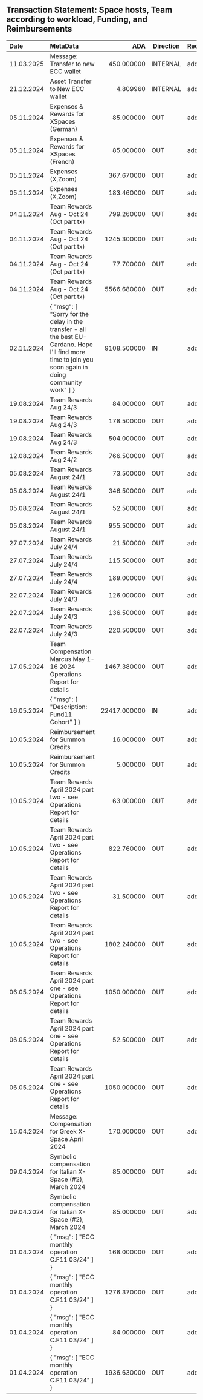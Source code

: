 ## Transaction Statement: Space hosts, Team according to workload, Funding, and Reimbursements



| Date       | MetaData                                                     |          ADA | Direction | Recipient                                                    | TX Hash                                                      |
| :--------- | :----------------------------------------------------------- | -----------: | --------- | :----------------------------------------------------------- | ------------------------------------------------------------ |
| 11.03.2025 | Message: Transfer to new ECC wallet                          |   450.000000 | INTERNAL  | addr1q9537nzepenhajzv7zvhhzkjjjr78tf4tnazcx7nznfxehwj55xtfpev7c7kyknazgxjlpa7euspy0nx7g5t8ywymkvqtaveer | [a5867896eb5fb73987d276218461118b72e165e4ab4824beea70c3b3efdb8983](https://cardanoscan.io/transaction/a5867896eb5fb73987d276218461118b72e165e4ab4824beea70c3b3efdb8983) |
| 21.12.2024 | Asset Transfer to New ECC wallet                             |     4.809960 | INTERNAL  | addr1q9537nzepenhajzv7zvhhzkjjjr78tf4tnazcx7nznfxehwj55xtfpev7c7kyknazgxjlpa7euspy0nx7g5t8ywymkvqtaveer | [9b23f3b355f812b8280018124ef4007ae673e819375c271b90f7c2376524ff7a](https://cardanoscan.io/transaction/9b23f3b355f812b8280018124ef4007ae673e819375c271b90f7c2376524ff7a) |
| 05.11.2024 | Expenses & Rewards for XSpaces (German)                      |    85.000000 | OUT       | addr1q8vnftgtvv6dmjz3jmtk4d9yw9zpfrz3zfmp8h0zghza5e53gfx5wlpj03l0e3u8a2e36y8yulmsmhwxlnzf359w76zsdysjx | [3085cd15ac677ef04c9afd485ab71d14346f397ab0d2dc102d03d43098030881](https://cardanoscan.io/transaction/3085cd15ac677ef04c9afd485ab71d14346f397ab0d2dc102d03d43098030881) |
| 05.11.2024 | Expenses & Rewards for XSpaces (French)                      |    85.000000 | OUT       | addr1q9zaake0nwcxe09m7rg35xukhdw6v3qu0wzq7gguwf38kdyrf7u2rmeeq9ary0ds2ves9rt5luhpcg205zn77s2rzy3s9rz0aq | [3085cd15ac677ef04c9afd485ab71d14346f397ab0d2dc102d03d43098030881](https://cardanoscan.io/transaction/3085cd15ac677ef04c9afd485ab71d14346f397ab0d2dc102d03d43098030881) |
| 05.11.2024 | Expenses (X,Zoom)                                            |   367.670000 | OUT       | addr1qxy5lvqzngl8n5le9flckyfx4uwrhycam2n4xj2ecs298vaqfa3ryeggjyxsr3afdevzcx7gt7yvhde69xlr498rfwtqv0xaqu | [3085cd15ac677ef04c9afd485ab71d14346f397ab0d2dc102d03d43098030881](https://cardanoscan.io/transaction/3085cd15ac677ef04c9afd485ab71d14346f397ab0d2dc102d03d43098030881) |
| 05.11.2024 | Expenses (X,Zoom)                                            |   183.460000 | OUT       | addr1qyflj2tms4c87k066mt8j6pmaqarh3uqe59nq0hly0rhdpa72nppkzyc0zdth2cm6q8a2v6jd9y8qqdnd05w2cgkxm5stqsgkk | [3085cd15ac677ef04c9afd485ab71d14346f397ab0d2dc102d03d43098030881](https://cardanoscan.io/transaction/3085cd15ac677ef04c9afd485ab71d14346f397ab0d2dc102d03d43098030881) |
| 04.11.2024 | Team Rewards Aug - Oct 24 (Oct part tx)                      |   799.260000 | OUT       | addr1q8n0j0f28yudzgmljgscq57y6zeua5d6mnl6726f9j4eryq22vlyhls0d60vul5tj5d66y46fuyvx7hxuz70az4ksu0scredrw | [dcd76e182ab671db57ef99f520835157795717ca314d928088c5ce00d4a881c8](https://cardanoscan.io/transaction/dcd76e182ab671db57ef99f520835157795717ca314d928088c5ce00d4a881c8) |
| 04.11.2024 | Team Rewards Aug - Oct 24 (Oct part tx)                      |  1245.300000 | OUT       | addr1qxruauuk7zdalgpmcd2czxj4a78ljlcxf2etdu47wjytmaf7qe8q04zrre08yqzzqxk3n329hrnd8hpg8pxffupg97wqrh5fly | [dcd76e182ab671db57ef99f520835157795717ca314d928088c5ce00d4a881c8](https://cardanoscan.io/transaction/dcd76e182ab671db57ef99f520835157795717ca314d928088c5ce00d4a881c8) |
| 04.11.2024 | Team Rewards Aug - Oct 24 (Oct part tx)                      |    77.700000 | OUT       | addr1qxy5lvqzngl8n5le9flckyfx4uwrhycam2n4xj2ecs298vaqfa3ryeggjyxsr3afdevzcx7gt7yvhde69xlr498rfwtqv0xaqu | [dcd76e182ab671db57ef99f520835157795717ca314d928088c5ce00d4a881c8](https://cardanoscan.io/transaction/dcd76e182ab671db57ef99f520835157795717ca314d928088c5ce00d4a881c8) |
| 04.11.2024 | Team Rewards Aug - Oct 24 (Oct part tx)                      |  5566.680000 | OUT       | addr1qyflj2tms4c87k066mt8j6pmaqarh3uqe59nq0hly0rhdpa72nppkzyc0zdth2cm6q8a2v6jd9y8qqdnd05w2cgkxm5stqsgkk | [dcd76e182ab671db57ef99f520835157795717ca314d928088c5ce00d4a881c8](https://cardanoscan.io/transaction/dcd76e182ab671db57ef99f520835157795717ca314d928088c5ce00d4a881c8) |
| 02.11.2024 | { "msg": [ "Sorry for the delay in the transfer - all the best EU-Cardano. Hope I'll find more time to join you soon again in doing community work" ] } |  9108.500000 | IN        | addr1x8d3rshmg50m9pu6xfypllcpawx3ds3l0hcgllm6jr2p5ymswzshr40z7e67kzukywq9wau5j687e4gr29fwy8xksn5slneeaz | [8b1572a0e3f1aafe6011b397561212d86f92a403b4f2a58137802b524137372f](https://cardanoscan.io/transaction/8b1572a0e3f1aafe6011b397561212d86f92a403b4f2a58137802b524137372f) |
| 19.08.2024 | Team Rewards Aug 24/3                                        |    84.000000 | OUT       | addr1q8n0j0f28yudzgmljgscq57y6zeua5d6mnl6726f9j4eryq22vlyhls0d60vul5tj5d66y46fuyvx7hxuz70az4ksu0scredrw | [f440d7c06b31db846352958d1260c7de616395e448e7d522d4e501eb11cca557](https://cardanoscan.io/transaction/f440d7c06b31db846352958d1260c7de616395e448e7d522d4e501eb11cca557) |
| 19.08.2024 | Team Rewards Aug 24/3                                        |   178.500000 | OUT       | addr1qxruauuk7zdalgpmcd2czxj4a78ljlcxf2etdu47wjytmaf7qe8q04zrre08yqzzqxk3n329hrnd8hpg8pxffupg97wqrh5fly | [f440d7c06b31db846352958d1260c7de616395e448e7d522d4e501eb11cca557](https://cardanoscan.io/transaction/f440d7c06b31db846352958d1260c7de616395e448e7d522d4e501eb11cca557) |
| 19.08.2024 | Team Rewards Aug 24/3                                        |   504.000000 | OUT       | addr1qyflj2tms4c87k066mt8j6pmaqarh3uqe59nq0hly0rhdpa72nppkzyc0zdth2cm6q8a2v6jd9y8qqdnd05w2cgkxm5stqsgkk | [f440d7c06b31db846352958d1260c7de616395e448e7d522d4e501eb11cca557](https://cardanoscan.io/transaction/f440d7c06b31db846352958d1260c7de616395e448e7d522d4e501eb11cca557) |
| 12.08.2024 | Team Rewards Aug 24/2                                        |   766.500000 | OUT       | addr1qyflj2tms4c87k066mt8j6pmaqarh3uqe59nq0hly0rhdpa72nppkzyc0zdth2cm6q8a2v6jd9y8qqdnd05w2cgkxm5stqsgkk | [1bfb209592004e202be22b441ab7cc761b9cfed203850f642ecbf7390e0b8c3c](https://cardanoscan.io/transaction/1bfb209592004e202be22b441ab7cc761b9cfed203850f642ecbf7390e0b8c3c) |
| 05.08.2024 | Team Rewards August 24/1                                     |    73.500000 | OUT       | addr1q8n0j0f28yudzgmljgscq57y6zeua5d6mnl6726f9j4eryq22vlyhls0d60vul5tj5d66y46fuyvx7hxuz70az4ksu0scredrw | [81f071f763a0b1e525bf6a3c90f6f0211f1363ce66a8ca31efb8b803d3ed2f09](https://cardanoscan.io/transaction/81f071f763a0b1e525bf6a3c90f6f0211f1363ce66a8ca31efb8b803d3ed2f09) |
| 05.08.2024 | Team Rewards August 24/1                                     |   346.500000 | OUT       | addr1qxruauuk7zdalgpmcd2czxj4a78ljlcxf2etdu47wjytmaf7qe8q04zrre08yqzzqxk3n329hrnd8hpg8pxffupg97wqrh5fly | [81f071f763a0b1e525bf6a3c90f6f0211f1363ce66a8ca31efb8b803d3ed2f09](https://cardanoscan.io/transaction/81f071f763a0b1e525bf6a3c90f6f0211f1363ce66a8ca31efb8b803d3ed2f09) |
| 05.08.2024 | Team Rewards August 24/1                                     |    52.500000 | OUT       | addr1qxy5lvqzngl8n5le9flckyfx4uwrhycam2n4xj2ecs298vaqfa3ryeggjyxsr3afdevzcx7gt7yvhde69xlr498rfwtqv0xaqu | [81f071f763a0b1e525bf6a3c90f6f0211f1363ce66a8ca31efb8b803d3ed2f09](https://cardanoscan.io/transaction/81f071f763a0b1e525bf6a3c90f6f0211f1363ce66a8ca31efb8b803d3ed2f09) |
| 05.08.2024 | Team Rewards August 24/1                                     |   955.500000 | OUT       | addr1qyflj2tms4c87k066mt8j6pmaqarh3uqe59nq0hly0rhdpa72nppkzyc0zdth2cm6q8a2v6jd9y8qqdnd05w2cgkxm5stqsgkk | [81f071f763a0b1e525bf6a3c90f6f0211f1363ce66a8ca31efb8b803d3ed2f09](https://cardanoscan.io/transaction/81f071f763a0b1e525bf6a3c90f6f0211f1363ce66a8ca31efb8b803d3ed2f09) |
| 27.07.2024 | Team Rewards July 24/4                                       |    21.500000 | OUT       | addr1q89e8880qd9ru8y74l93jlxjr3dmt5zdux658jwdfusrckn63lglc0d50ksku4x0fs2hf95el9r7e8v5md55kg2q8hmsjup25e | [9e0dd94fea8b9fe66f072ef7ab29e27aceeb999914b3651e6bc942c7fa6d5837](https://cardanoscan.io/transaction/9e0dd94fea8b9fe66f072ef7ab29e27aceeb999914b3651e6bc942c7fa6d5837) |
| 27.07.2024 | Team Rewards July 24/4                                       |   115.500000 | OUT       | addr1qx4mrhjd5e5gh9clcqjyatq50t8kpvcyecdgncgdkezj4an7xqcd86zrsul9vp442et5gpy0cpv4pkjm4duah0dg9alsurhsfx | [9e0dd94fea8b9fe66f072ef7ab29e27aceeb999914b3651e6bc942c7fa6d5837](https://cardanoscan.io/transaction/9e0dd94fea8b9fe66f072ef7ab29e27aceeb999914b3651e6bc942c7fa6d5837) |
| 27.07.2024 | Team Rewards July 24/4                                       |   189.000000 | OUT       | addr1qxruauuk7zdalgpmcd2czxj4a78ljlcxf2etdu47wjytmaf7qe8q04zrre08yqzzqxk3n329hrnd8hpg8pxffupg97wqrh5fly | [9e0dd94fea8b9fe66f072ef7ab29e27aceeb999914b3651e6bc942c7fa6d5837](https://cardanoscan.io/transaction/9e0dd94fea8b9fe66f072ef7ab29e27aceeb999914b3651e6bc942c7fa6d5837) |
| 22.07.2024 | Team Rewards July 24/3                                       |   126.000000 | OUT       | addr1q89e8880qd9ru8y74l93jlxjr3dmt5zdux658jwdfusrckn63lglc0d50ksku4x0fs2hf95el9r7e8v5md55kg2q8hmsjup25e | [db919dee351a3f01dd60c105905af321bcdce49bd73c5ebf428b2ae04896a64e](https://cardanoscan.io/transaction/db919dee351a3f01dd60c105905af321bcdce49bd73c5ebf428b2ae04896a64e) |
| 22.07.2024 | Team Rewards July 24/3                                       |   136.500000 | OUT       | addr1q8n0j0f28yudzgmljgscq57y6zeua5d6mnl6726f9j4eryq22vlyhls0d60vul5tj5d66y46fuyvx7hxuz70az4ksu0scredrw | [db919dee351a3f01dd60c105905af321bcdce49bd73c5ebf428b2ae04896a64e](https://cardanoscan.io/transaction/db919dee351a3f01dd60c105905af321bcdce49bd73c5ebf428b2ae04896a64e) |
| 22.07.2024 | Team Rewards July 24/3                                       |   220.500000 | OUT       | addr1qxruauuk7zdalgpmcd2czxj4a78ljlcxf2etdu47wjytmaf7qe8q04zrre08yqzzqxk3n329hrnd8hpg8pxffupg97wqrh5fly | [db919dee351a3f01dd60c105905af321bcdce49bd73c5ebf428b2ae04896a64e](https://cardanoscan.io/transaction/db919dee351a3f01dd60c105905af321bcdce49bd73c5ebf428b2ae04896a64e) |
| 17.05.2024 | Team Compensation Marcus May 1-16 2024 Operations Report for details |  1467.380000 | OUT       | addr1qyflj2tms4c87k066mt8j6pmaqarh3uqe59nq0hly0rhdpa72nppkzyc0zdth2cm6q8a2v6jd9y8qqdnd05w2cgkxm5stqsgkk | [48878f0ecda141ce91f67b86ab6e3cb737738239913a04c450d3a19c5d801381](https://cardanoscan.io/transaction/48878f0ecda141ce91f67b86ab6e3cb737738239913a04c450d3a19c5d801381) |
| 16.05.2024 | { "msg": [ "Description: Fund11 Cohort" ] }                  | 22417.000000 | IN        | addr1x8d3rshmg50m9pu6xfypllcpawx3ds3l0hcgllm6jr2p5ymswzshr40z7e67kzukywq9wau5j687e4gr29fwy8xksn5slneeaz | [c1d89a671b58fbba0740cb8aae907afd95fd6cfbd7e460c5ae1198236869b1ce](https://cardanoscan.io/transaction/c1d89a671b58fbba0740cb8aae907afd95fd6cfbd7e460c5ae1198236869b1ce) |
| 10.05.2024 | Reimbursement for Summon Credits                             |    16.000000 | OUT       | addr1qxruauuk7zdalgpmcd2czxj4a78ljlcxf2etdu47wjytmaf7qe8q04zrre08yqzzqxk3n329hrnd8hpg8pxffupg97wqrh5fly | [e960fee2850aa2612699b0198ede47cd582a433e4b89c785feecb35c540e65a8](https://cardanoscan.io/transaction/e960fee2850aa2612699b0198ede47cd582a433e4b89c785feecb35c540e65a8) |
| 10.05.2024 | Reimbursement for Summon Credits                             |     5.000000 | OUT       | addr1qyflj2tms4c87k066mt8j6pmaqarh3uqe59nq0hly0rhdpa72nppkzyc0zdth2cm6q8a2v6jd9y8qqdnd05w2cgkxm5stqsgkk | [e960fee2850aa2612699b0198ede47cd582a433e4b89c785feecb35c540e65a8](https://cardanoscan.io/transaction/e960fee2850aa2612699b0198ede47cd582a433e4b89c785feecb35c540e65a8) |
| 10.05.2024 | Team Rewards April 2024 part two - see Operations Report for details |    63.000000 | OUT       | addr1qx2rhevr07na8v2ejq0xjaxs2m8nnw5ddv9kz3yrwr650fmy3377y7pmdf7sf2d3ral3ke54uwk6lz49dker65s009tqul20uj | [93b24e218562833aad5bbe6793da44d74f637b4f1debd6ec1c491fd2e87e2520](https://cardanoscan.io/transaction/93b24e218562833aad5bbe6793da44d74f637b4f1debd6ec1c491fd2e87e2520) |
| 10.05.2024 | Team Rewards April 2024 part two - see Operations Report for details |   822.760000 | OUT       | addr1qxruauuk7zdalgpmcd2czxj4a78ljlcxf2etdu47wjytmaf7qe8q04zrre08yqzzqxk3n329hrnd8hpg8pxffupg97wqrh5fly | [93b24e218562833aad5bbe6793da44d74f637b4f1debd6ec1c491fd2e87e2520](https://cardanoscan.io/transaction/93b24e218562833aad5bbe6793da44d74f637b4f1debd6ec1c491fd2e87e2520) |
| 10.05.2024 | Team Rewards April 2024 part two - see Operations Report for details |    31.500000 | OUT       | addr1qxy5lvqzngl8n5le9flckyfx4uwrhycam2n4xj2ecs298vaqfa3ryeggjyxsr3afdevzcx7gt7yvhde69xlr498rfwtqv0xaqu | [93b24e218562833aad5bbe6793da44d74f637b4f1debd6ec1c491fd2e87e2520](https://cardanoscan.io/transaction/93b24e218562833aad5bbe6793da44d74f637b4f1debd6ec1c491fd2e87e2520) |
| 10.05.2024 | Team Rewards April 2024 part two - see Operations Report for details |  1802.240000 | OUT       | addr1qyflj2tms4c87k066mt8j6pmaqarh3uqe59nq0hly0rhdpa72nppkzyc0zdth2cm6q8a2v6jd9y8qqdnd05w2cgkxm5stqsgkk | [93b24e218562833aad5bbe6793da44d74f637b4f1debd6ec1c491fd2e87e2520](https://cardanoscan.io/transaction/93b24e218562833aad5bbe6793da44d74f637b4f1debd6ec1c491fd2e87e2520) |
| 06.05.2024 | Team Rewards April 2024 part one - see Operations Report for details |  1050.000000 | OUT       | addr1qxruauuk7zdalgpmcd2czxj4a78ljlcxf2etdu47wjytmaf7qe8q04zrre08yqzzqxk3n329hrnd8hpg8pxffupg97wqrh5fly | [ccc45c686a811127b508adba89dd2eaa005581a2d20177a9888d548e3d3bdae8](https://cardanoscan.io/transaction/ccc45c686a811127b508adba89dd2eaa005581a2d20177a9888d548e3d3bdae8) |
| 06.05.2024 | Team Rewards April 2024 part one - see Operations Report for details |    52.500000 | OUT       | addr1qxy5lvqzngl8n5le9flckyfx4uwrhycam2n4xj2ecs298vaqfa3ryeggjyxsr3afdevzcx7gt7yvhde69xlr498rfwtqv0xaqu | [ccc45c686a811127b508adba89dd2eaa005581a2d20177a9888d548e3d3bdae8](https://cardanoscan.io/transaction/ccc45c686a811127b508adba89dd2eaa005581a2d20177a9888d548e3d3bdae8) |
| 06.05.2024 | Team Rewards April 2024 part one - see Operations Report for details |  1050.000000 | OUT       | addr1qyflj2tms4c87k066mt8j6pmaqarh3uqe59nq0hly0rhdpa72nppkzyc0zdth2cm6q8a2v6jd9y8qqdnd05w2cgkxm5stqsgkk | [ccc45c686a811127b508adba89dd2eaa005581a2d20177a9888d548e3d3bdae8](https://cardanoscan.io/transaction/ccc45c686a811127b508adba89dd2eaa005581a2d20177a9888d548e3d3bdae8) |
| 15.04.2024 | Message: Compensation for Greek X-Space April 2024           |   170.000000 | OUT       | addr1x8a7thfltghxnut34yzk29n7e5n9mh0cpddz22ftmtjg46hmuhwn7k3wd8chr2g9v5t8anfxthwlsz66y55jhkhy3t4q8h7ym0 | [ea7be99323a31767976c33357256c82d2241cb7b2f9b43b57807c7fc62e76959](https://cardanoscan.io/transaction/ea7be99323a31767976c33357256c82d2241cb7b2f9b43b57807c7fc62e76959) |
| 09.04.2024 | Symbolic compensation for Italian X-Space (#2), March 2024   |    85.000000 | OUT       | addr1q8vuwghzadavqkgyyezq3as60d5xn56k5sslgh9tdrqf3qxydanuytq98ur2ygvddw9lalxrdygl3phmdwsu3glyjmrqqghqrj | [a1640ad254b1c32efd7475a08f846f2fe6b5f0175f115b196ce3d5a8a4285f46](https://cardanoscan.io/transaction/a1640ad254b1c32efd7475a08f846f2fe6b5f0175f115b196ce3d5a8a4285f46) |
| 09.04.2024 | Symbolic compensation for Italian X-Space (#2), March 2024   |    85.000000 | OUT       | addr1q9cd2qmth05gfanujggpycuaumra39xzn9jrgnp89vepau49f2h4g2ru2vhhzggkt9rt968rueyn4k8x9fhvwa9astqqc97mke | [a1640ad254b1c32efd7475a08f846f2fe6b5f0175f115b196ce3d5a8a4285f46](https://cardanoscan.io/transaction/a1640ad254b1c32efd7475a08f846f2fe6b5f0175f115b196ce3d5a8a4285f46) |
| 01.04.2024 | { "msg": [ "ECC monthly operation C.F11 03/24" ] }           |   168.000000 | OUT       | addr1qx2rhevr07na8v2ejq0xjaxs2m8nnw5ddv9kz3yrwr650fmy3377y7pmdf7sf2d3ral3ke54uwk6lz49dker65s009tqul20uj | [56985e3a1f1286a981ac0d0fb050930e5c265ec1013e67a3a70a2757513a3189](https://cardanoscan.io/transaction/56985e3a1f1286a981ac0d0fb050930e5c265ec1013e67a3a70a2757513a3189) |
| 01.04.2024 | { "msg": [ "ECC monthly operation C.F11 03/24" ] }           |  1276.370000 | OUT       | addr1qxruauuk7zdalgpmcd2czxj4a78ljlcxf2etdu47wjytmaf7qe8q04zrre08yqzzqxk3n329hrnd8hpg8pxffupg97wqrh5fly | [56985e3a1f1286a981ac0d0fb050930e5c265ec1013e67a3a70a2757513a3189](https://cardanoscan.io/transaction/56985e3a1f1286a981ac0d0fb050930e5c265ec1013e67a3a70a2757513a3189) |
| 01.04.2024 | { "msg": [ "ECC monthly operation C.F11 03/24" ] }           |    84.000000 | OUT       | addr1qxy5lvqzngl8n5le9flckyfx4uwrhycam2n4xj2ecs298vaqfa3ryeggjyxsr3afdevzcx7gt7yvhde69xlr498rfwtqv0xaqu | [56985e3a1f1286a981ac0d0fb050930e5c265ec1013e67a3a70a2757513a3189](https://cardanoscan.io/transaction/56985e3a1f1286a981ac0d0fb050930e5c265ec1013e67a3a70a2757513a3189) |
| 01.04.2024 | { "msg": [ "ECC monthly operation C.F11 03/24" ] }           |  1936.630000 | OUT       | addr1qyflj2tms4c87k066mt8j6pmaqarh3uqe59nq0hly0rhdpa72nppkzyc0zdth2cm6q8a2v6jd9y8qqdnd05w2cgkxm5stqsgkk | [56985e3a1f1286a981ac0d0fb050930e5c265ec1013e67a3a70a2757513a3189](https://cardanoscan.io/transaction/56985e3a1f1286a981ac0d0fb050930e5c265ec1013e67a3a70a2757513a3189) |
